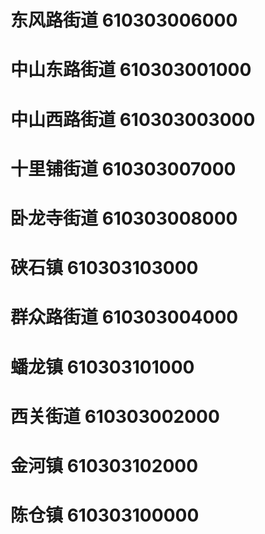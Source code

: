 # 东风路街道 610303006000
# 中山东路街道 610303001000
# 中山西路街道 610303003000
# 十里铺街道 610303007000
# 卧龙寺街道 610303008000
# 硖石镇 610303103000
# 群众路街道 610303004000
# 蟠龙镇 610303101000
# 西关街道 610303002000
# 金河镇 610303102000
# 陈仓镇 610303100000
